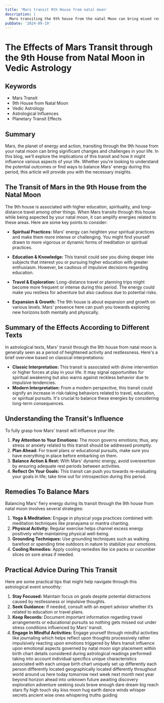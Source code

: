 ```yaml
---
title: 'Mars transit 9th House from natal moon'
description: |
  Mars transiting the 9th house from the natal Moon can bring mixed results. While there might be some financial gains and positive developments, the individual may also face health issues, conflicts, and challenges related to their father or other paternal figures.
pubDate: '2024-09-19'
---
```


# The Effects of Mars Transit through the 9th House from Natal Moon in Vedic Astrology

## Keywords

- Mars Transit
- 9th House from Natal Moon
- Vedic Astrology
- Astrological Influences
- Planetary Transit Effects

## Summary

Mars, the planet of energy and action, transiting through the 9th house from your natal moon can bring significant changes and challenges in your life. In this blog, we'll explore the implications of this transit and how it might influence various aspects of your life. Whether you're looking to understand the potential outcomes or find ways to balance Mars' energy during this period, this article will provide you with the necessary insights.

## The Transit of Mars in the 9th House from the Natal Moon

The 9th house is associated with higher education, spirituality, and long-distance travel among other things. When Mars transits through this house while being aspected by your natal moon, it can amplify energies related to these areas. Here are some key points to consider:

- **Spiritual Practices:** Mars' energy can heighten your spiritual practices and make them more intense or challenging. You might find yourself drawn to more vigorous or dynamic forms of meditation or spiritual practices.
  
- **Education & Knowledge:** This transit could see you diving deeper into subjects that interest you or pursuing higher education with greater enthusiasm. However, be cautious of impulsive decisions regarding education.

- **Travel & Exploration:** Long-distance travel or planning trips might become more frequent or intense during this period. The energy could make you restless for adventure but also cautious due to potential risks.
  
- **Expansion & Growth:** The 9th house is about expansion and growth on various levels. Mars' presence here can push you towards exploring new horizons both mentally and physically.

## Summary of the Effects According to Different Texts

In astrological texts, Mars' transit through the 9th house from natal moon is generally seen as a period of heightened activity and restlessness. Here's a brief overview based on classical interpretations:

* **Classic Interpretation:** This transit is associated with divine intervention or higher forces at play in your life. It may signal opportunities for spiritual awakening but also warns against reckless behavior due to impulsive tendencies.
* **Modern Interpretation:** From a modern perspective, this transit could signify an increase in risk-taking behaviors related to travel, education, or spiritual pursuits. It's crucial to balance these energies by considering long-term consequences.

## Understanding the Transit's Influence

To fully grasp how Mars' transit will influence your life:

1. **Pay Attention to Your Emotions:** The moon governs emotions; thus, any stress or anxiety related to this transit should be addressed promptly.
2. **Plan Ahead:** For travel plans or educational pursuits, make sure you have everything in place before embarking on them.
3. **Balance Action & Rest:** With Mars' dynamic energy, avoid overexertion by ensuring adequate rest periods between activities.
4. **Reflect On Your Goals:** This transit can push you towards re-evaluating your goals in life; take time out for introspection during this period.

## Remedies To Balance Mars

Balancing Mars' fiery energy during its transit through the 9th house from natal moon involves several strategies:

1. **Yoga & Meditation:** Engage in physical yoga practices combined with meditation techniques like pranayama or mantra chanting.
2. **Physical Activity:** Regular exercise helps channel excess energy positively while maintaining physical well-being.
3. **Grounding Techniques:** Use grounding techniques such as walking barefoot or spending time outdoors in nature to stabilize your emotions.
4. **Cooling Remedies:** Apply cooling remedies like ice packs or cucumber slices on sore areas if needed.

## Practical Advice During This Transit

Here are some practical tips that might help navigate through this astrological event smoothly:

1. **Stay Focused:** Maintain focus on goals despite potential distractions caused by restlessness or impulsive thoughts.
2. **Seek Guidance:** If needed, consult with an expert advisor whether it’s related to education or travel plans.
3. **Keep Records:** Document important information regarding travel arrangements or educational pursuits so nothing gets missed out under stress conditions influenced by Mars’ transit.
4. **Engage In Mindful Activities:** Engage yourself through mindful activities like journaling which helps reflect upon thoughts processively rather impulsively reacting upon emotions triggered by Mars transit influence upon emotional aspects governed by natal moon sign placement within birth chart details considered during astrological readings performed taking into account individual specifics unique characteristics associated with each unique birth chart uniquely set up differently each person differently located geographically located differently throughout world around us here today tomorrow next week next month next year beyond horizon ahead into unknown future awaiting discovery exploration adventure seeking souls brave enough dare dream big reach stars fly high touch sky kiss moon hug earth dance winds whisper secrets ancient wise ones whispering truths guiding